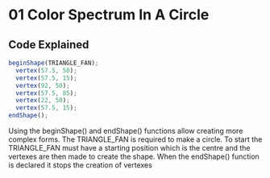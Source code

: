 # 01 Color Spectrum In A Circle

## Code Explained
```js
beginShape(TRIANGLE_FAN);
  vertex(57.5, 50);
  vertex(57.5, 15);
  vertex(92, 50);
  vertex(57.5, 85);
  vertex(22, 50);
  vertex(57.5, 15);
endShape();
```
 Using the beginShape() and endShape() functions allow creating more complex forms. The TRIANGLE_FAN is required to make a circle. To start the TRIANGLE_FAN must have a starting position which is the centre and the vertexes are then made to create the shape. When the endShape() function is declared it stops the creation of vertexes
